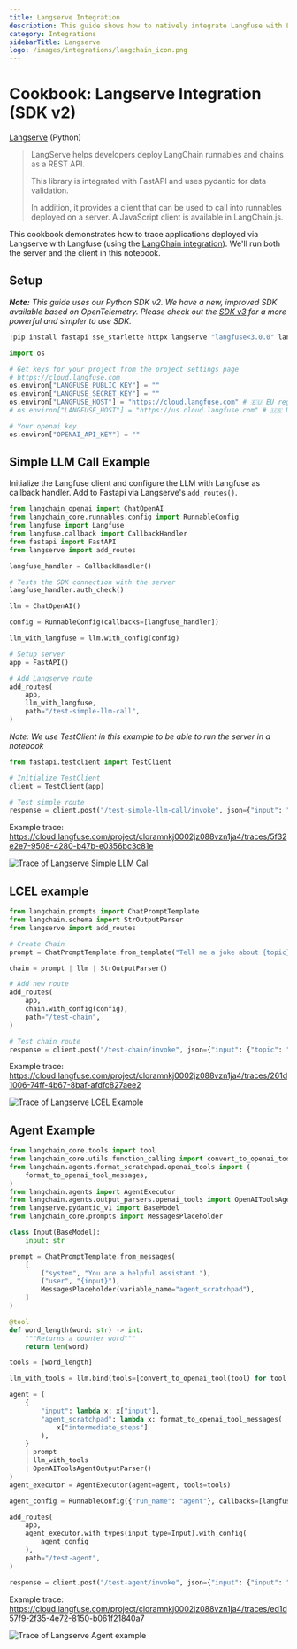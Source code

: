 ```yaml
---
title: Langserve Integration
description: This guide shows how to natively integrate Langfuse with LangChain's Langserve for observability, metrics, evals, prompt management, playground, datasets.
category: Integrations
sidebarTitle: Langserve
logo: /images/integrations/langchain_icon.png
---
```


# Cookbook: Langserve Integration (SDK v2)

[Langserve](https://python.langchain.com/docs/langserve/) (Python)
> LangServe helps developers deploy LangChain runnables and chains as a REST API.
>
> This library is integrated with FastAPI and uses pydantic for data validation.
>
> In addition, it provides a client that can be used to call into runnables deployed on a server. A JavaScript client is available in LangChain.js.

This cookbook demonstrates how to trace applications deployed via Langserve with Langfuse (using the [LangChain integration](https://langfuse.com/integrations/frameworks/langchain)). We'll run both the server and the client in this notebook.

## Setup

_**Note:** This guide uses our Python SDK v2. We have a new, improved SDK available based on OpenTelemetry. Please check out the [SDK v3](https://langfuse.com/docs/sdk/python/sdk-v3) for a more powerful and simpler to use SDK._


```python
!pip install fastapi sse_starlette httpx langserve "langfuse<3.0.0" langchain-openai langchain
```


```python
import os

# Get keys for your project from the project settings page
# https://cloud.langfuse.com
os.environ["LANGFUSE_PUBLIC_KEY"] = ""
os.environ["LANGFUSE_SECRET_KEY"] = ""
os.environ["LANGFUSE_HOST"] = "https://cloud.langfuse.com" # 🇪🇺 EU region
# os.environ["LANGFUSE_HOST"] = "https://us.cloud.langfuse.com" # 🇺🇸 US region

# Your openai key
os.environ["OPENAI_API_KEY"] = ""
```

## Simple LLM Call Example

Initialize the Langfuse client and configure the LLM with Langfuse as callback handler. Add to Fastapi via Langserve's `add_routes()`.


```python
from langchain_openai import ChatOpenAI
from langchain_core.runnables.config import RunnableConfig
from langfuse import Langfuse
from langfuse.callback import CallbackHandler
from fastapi import FastAPI
from langserve import add_routes

langfuse_handler = CallbackHandler()

# Tests the SDK connection with the server
langfuse_handler.auth_check()

llm = ChatOpenAI()

config = RunnableConfig(callbacks=[langfuse_handler])

llm_with_langfuse = llm.with_config(config)

# Setup server
app = FastAPI()

# Add Langserve route
add_routes(
    app,
    llm_with_langfuse,
    path="/test-simple-llm-call",
)
```



*Note: We use TestClient in this example to be able to run the server in a notebook*


```python
from fastapi.testclient import TestClient

# Initialize TestClient
client = TestClient(app)

# Test simple route
response = client.post("/test-simple-llm-call/invoke", json={"input": "Tell me a joke?"})
```

Example trace: https://cloud.langfuse.com/project/cloramnkj0002jz088vzn1ja4/traces/5f32e2e7-9508-4280-b47b-e0356bc3c81e

![Trace of Langserve Simple LLM Call](https://langfuse.com/images/cookbook/integration_langserve_simple.png)

## LCEL example


```python
from langchain.prompts import ChatPromptTemplate
from langchain.schema import StrOutputParser
from langserve import add_routes

# Create Chain
prompt = ChatPromptTemplate.from_template("Tell me a joke about {topic}")

chain = prompt | llm | StrOutputParser()

# Add new route
add_routes(
    app,
    chain.with_config(config),
    path="/test-chain",
)

# Test chain route
response = client.post("/test-chain/invoke", json={"input": {"topic": "Berlin"}})
```

Example trace: https://cloud.langfuse.com/project/cloramnkj0002jz088vzn1ja4/traces/261d1006-74ff-4b67-8baf-afdfc827aee2

![Trace of Langserve LCEL Example](https://langfuse.com/images/cookbook/integration_langserve_chain.png)

## Agent Example


```python
from langchain_core.tools import tool
from langchain_core.utils.function_calling import convert_to_openai_tool
from langchain.agents.format_scratchpad.openai_tools import (
    format_to_openai_tool_messages,
)
from langchain.agents import AgentExecutor
from langchain.agents.output_parsers.openai_tools import OpenAIToolsAgentOutputParser
from langserve.pydantic_v1 import BaseModel
from langchain_core.prompts import MessagesPlaceholder

class Input(BaseModel):
    input: str

prompt = ChatPromptTemplate.from_messages(
    [
        ("system", "You are a helpful assistant."),
        ("user", "{input}"),
        MessagesPlaceholder(variable_name="agent_scratchpad"),
    ]
)

@tool
def word_length(word: str) -> int:
    """Returns a counter word"""
    return len(word)

tools = [word_length]

llm_with_tools = llm.bind(tools=[convert_to_openai_tool(tool) for tool in tools])

agent = (
    {
        "input": lambda x: x["input"],
        "agent_scratchpad": lambda x: format_to_openai_tool_messages(
            x["intermediate_steps"]
        ),
    }
    | prompt
    | llm_with_tools
    | OpenAIToolsAgentOutputParser()
)
agent_executor = AgentExecutor(agent=agent, tools=tools)

agent_config = RunnableConfig({"run_name": "agent"}, callbacks=[langfuse_handler])

add_routes(
    app,
    agent_executor.with_types(input_type=Input).with_config(
        agent_config
    ),
    path="/test-agent",
)

response = client.post("/test-agent/invoke", json={"input": {"input": "How long is Leonardo DiCaprios last name?"}})
```

Example trace: https://cloud.langfuse.com/project/cloramnkj0002jz088vzn1ja4/traces/ed1d57f9-2f35-4e72-8150-b061f21840a7

![Trace of Langserve Agent example](https://langfuse.com/images/cookbook/integration_langserve_agent.png)
